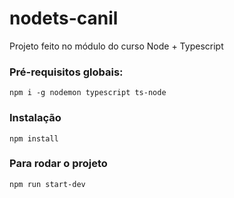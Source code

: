 # nodets-canil

Projeto feito no módulo do curso Node + Typescript

### Pré-requisitos globais:

`npm i -g nodemon typescript ts-node`

### Instalação
`npm install`

### Para rodar o projeto

`npm run start-dev`